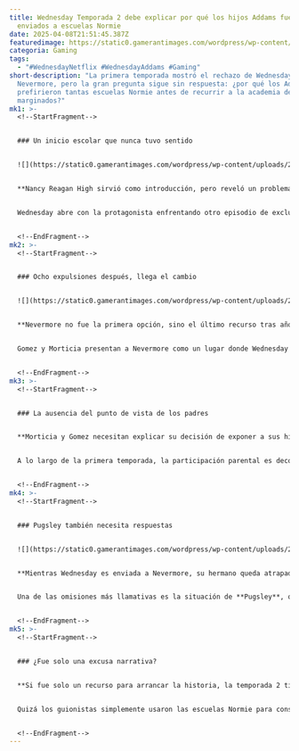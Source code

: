 ```yaml
---
title: Wednesday Temporada 2 debe explicar por qué los hijos Addams fueron
  enviados a escuelas Normie
date: 2025-04-08T21:51:45.387Z
featuredimage: https://static0.gamerantimages.com/wordpress/wp-content/uploads/2025/04/mixcollage-06-apr-2025-07-30-pm-651.jpg?q=70&fit=crop&w=1140&h=&dpr=1
categoria: Gaming
tags:
  - "#WednesdayNetflix #WednesdayAddams #Gaming"
short-description: "La primera temporada mostró el rechazo de Wednesday por
  Nevermore, pero la gran pregunta sigue sin respuesta: ¿por qué los Addams
  prefirieron tantas escuelas Normie antes de recurrir a la academia de los
  marginados?"
mk1: >-
  <!--StartFragment-->


  ### Un inicio escolar que nunca tuvo sentido


  ![](https://static0.gamerantimages.com/wordpress/wp-content/uploads/2022/12/wednesday-piranha-scene.jpg?q=70&fit=crop&w=825&dpr=1)


  **Nancy Reagan High sirvió como introducción, pero reveló un problema más profundo en la narrativa.**


  Wednesday abre con la protagonista enfrentando otro episodio de exclusión y violencia en una escuela Normie. Con su hermano Pugsley víctima de bullying y su entorno repleto de docentes apáticos, la escena establece un claro contraste con Nevermore. Sin embargo, surge una duda lógica: **¿por qué los Addams, sabiendo que existe una escuela diseñada para personas como sus hijos, no los enviaron desde el principio?** La temporada 2 debe abordar esta incoherencia.


  <!--EndFragment-->
mk2: >-
  <!--StartFragment-->


  ### Ocho expulsiones después, llega el cambio


  ![](https://static0.gamerantimages.com/wordpress/wp-content/uploads/2022/09/Nevermore_Academy_Wednesday-Addams.jpg?q=49&fit=crop&w=825&dpr=2)


  **Nevermore no fue la primera opción, sino el último recurso tras años de rechazo institucional.**


  Gomez y Morticia presentan a Nevermore como un lugar donde Wednesday encajará finalmente. Sin embargo, la resistencia de su hija evidencia que nunca fue considerada desde el inicio. Wednesday pasa cinco años rotando entre escuelas que claramente no la comprenden, lo que deteriora su reputación y autoestima. Si sus padres tenían un lugar seguro en mente, **¿por qué esperar a que las cosas se volvieran insostenibles para enviarla?**


  <!--EndFragment-->
mk3: >-
  <!--StartFragment-->


  ### La ausencia del punto de vista de los padres


  **Morticia y Gomez necesitan explicar su decisión de exponer a sus hijos a entornos hostiles.**


  A lo largo de la primera temporada, la participación parental es decorativa. Pese a la experiencia previa de Morticia como reina de Nevermore, nunca se detalla **por qué decidieron educar a sus hijos entre Normies**. ¿Intentaban enseñarles a convivir en un mundo que no los acepta? ¿Fue un acto de negación o de temor por eventos pasados como el caso Garrett Gates? En cualquier caso, sus elecciones merecen una justificación.


  <!--EndFragment-->
mk4: >-
  <!--StartFragment-->


  ### Pugsley también necesita respuestas


  ![](https://static0.gamerantimages.com/wordpress/wp-content/uploads/2024/05/wednesday-pugsley.jpg?q=49&fit=crop&w=750&h=422&dpr=2)


  **Mientras Wednesday es enviada a Nevermore, su hermano queda atrapado en el mismo sistema que la rechazó.**


  Una de las omisiones más llamativas es la situación de **Pugsley**, quien no solo sufre bullying físico sino también emocional en las escuelas Normie. Sin embargo, los padres deciden no enviarlo a Nevermore ni acompañarlo con un plan claro. Este doble estándar debe ser resuelto en la próxima temporada, ya que muestra una incoherencia familiar. ¿Por qué proteger solo a uno?


  <!--EndFragment-->
mk5: >-
  <!--StartFragment-->


  ### ¿Fue solo una excusa narrativa?


  **Si fue solo un recurso para arrancar la historia, la temporada 2 tiene la oportunidad de darle peso emocional.**


  Quizá los guionistas simplemente usaron las escuelas Normie para construir el arco inicial de la serie. Pero el impacto de esas decisiones sigue resonando. La temporada 2 puede enriquecer el trasfondo de la familia Addams mostrando los dilemas, errores o temores detrás de esas decisiones. Convertir ese fallo en una exploración emocional haría que la narrativa gane profundidad.


  <!--EndFragment-->
---
```

